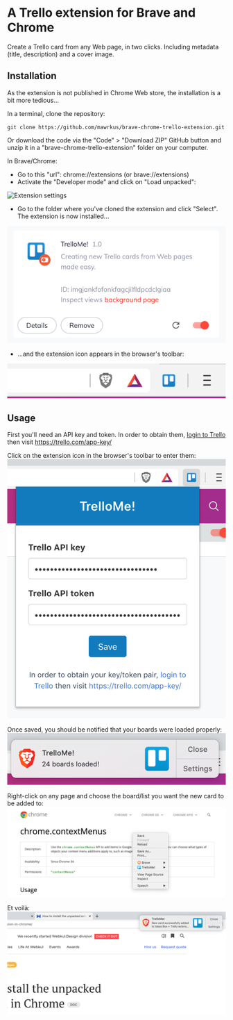 # A Trello extension for Brave and Chrome

Create a Trello card from any Web page, in two clicks. Including metadata (title, description) and a cover image.

## Installation

As the extension is not published in Chrome Web store, the installation is a bit more tedious...

In a terminal, clone the repository:

```shell
git clone https://github.com/mawrkus/brave-chrome-trello-extension.git
```

Or download the code via the "Code" > "Download ZIP" GitHub button and unzip it in a "brave-chrome-trello-extension" folder on your computer.

In Brave/Chrome:

- Go to this "url": chrome://extensions (or brave://extensions)
- Activate the "Developer mode" and click on "Load unpacked":
<img src="docs/settings-developer-mode.png" alt="Extension settings" />

- Go to the folder where you've cloned the extension and click "Select". The extension is now installed...
<img src="docs/extension-details.png" alt="Extension details" />

- ...and the extension icon appears in the browser's toolbar:
<img src="docs/toolbar-with-extension.png" alt="Extension icon in toolbar" />

## Usage

First you'll need an API key and token.
In order to obtain them, <a href="https://trello.com/login" target="_blank">login to Trello</a> then visit <a href="https://trello.com/app-key/" target="_blank">https://trello.com/app-key/</a>

Click on the extension icon in the browser's toolbar to enter them:
<img src="docs/extension-popup.png" alt="TrelloMe! popup" />

Once saved, you should be notified that your boards were loaded properly:
<img src="docs/extension-boards-loaded-notification.png" alt="Boards loaded notification" />

Right-click on any page and choose the board/list you want the new card to be added to:
<img src="docs/extension-menu.png" alt="TrelloMe! menu" />

Et voilà:
<img src="docs/extension-card-added-notification.png" alt="Card added notification" />
